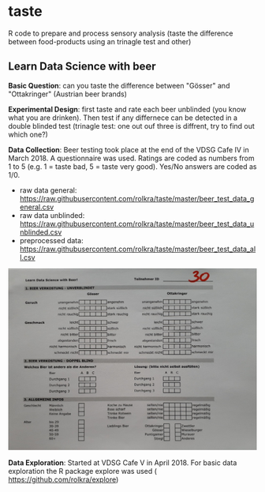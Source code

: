 # taste
R code to prepare and process sensory analysis (taste the difference between food-products using an trinagle test and other)

## Learn Data Science with beer

**Basic Question**: can you taste the difference between "Gösser" and "Ottakringer" (Austrian beer brands)

**Experimental Design**: first taste and rate each beer unblinded (you know what you are drinken). Then test if any differnece can be detected in a double blinded test (trinagle test: one out ouf three is diffrent, try to find out which one?)

**Data Collection**: Beer testing took place at the end of the VDSG Cafe IV in March 2018. A questionnaire was used. Ratings are coded as numbers from 1 to 5 (e.g. 1 = taste bad, 5 = taste very good). Yes/No answers are coded as 1/0.

* raw data general: https://raw.githubusercontent.com/rolkra/taste/master/beer_test_data_general.csv
* raw data unblinded: https://raw.githubusercontent.com/rolkra/taste/master/beer_test_data_unblinded.csv
* preprocessed data: https://raw.githubusercontent.com/rolkra/taste/master/beer_test_data_all.csv

![Example Questionnaire](https://github.com/rolkra/taste/blob/master/beer_test_questionnaire.jpg)

**Data Exploration**: Started at VDSG Cafe V in April 2018. For basic data exploration the R package explore was used (
https://github.com/rolkra/explore)

